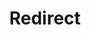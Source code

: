 ﻿---
layout: src/layouts/Redirect.astro
title: Redirect
redirect: /docs/infrastructure/deployment-targets/tentacle/windows/clustered-listening-tentacles
pubDate:  2023-01-01
navSearch: false
navSitemap: false
navMenu: false
---

